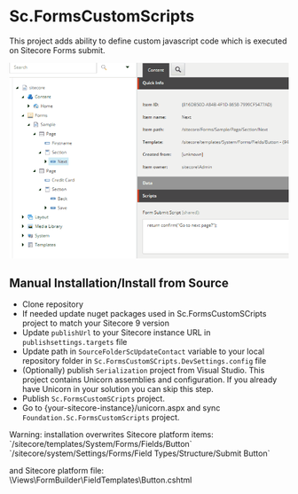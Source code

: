 # Sc.FormsCustomScripts

This project adds ability to define custom javascript code which is executed on Sitecore Forms submit.

![Forms Custom Scripts](documentation/forms-custom-scripts.gif)

## Manual Installation/Install from Source

* Clone repository
* If needed update nuget packages used in Sc.FormsCustomSCripts project to match your Sitecore 9 version
* Update `publishUrl` to your Sitecore instance URL in `publishsettings.targets` file
* Update path in `SourceFolderScUpdateContact` variable to your local repository folder in `Sc.FormsCustomSCripts.DevSettings.config` file
* (Optionally) publish `Serialization` project from Visual Studio. This project contains Unicorn assemblies and configuration. If you already have Unicorn in your solution you can skip this step.
* Publish `Sc.FormsCustomSCripts` project.   
* Go to {your-sitecore-instance}/unicorn.aspx and sync `Foundation.Sc.FormsCustomScripts` project.

<aside class="warning">
Warning: installation overwrites Sitecore platform items:  
`/sitecore/templates/System/Forms/Fields/Button`  
`/sitecore/system/Settings/Forms/Field Types/Structure/Submit Button`  

and Sitecore platform file:  
\Views\FormBuilder\FieldTemplates\Button.cshtml
</aside>